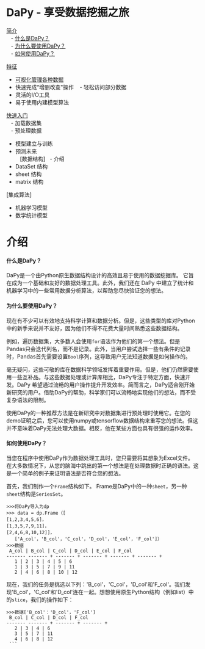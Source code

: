 # DaPy - 享受数据挖掘之旅
[简介](https://github.com/JacksonWuxs/DaPy/blob/master/Guide%20Book/README.md#introduction)   
   - [什么是DaPy？](https://github.com/JacksonWuxs/DaPy/tree/master/Guide%20Book#what-is-dapy)  
   - [为什么要使用DaPy？](https://github.com/JacksonWuxs/DaPy/tree/master/Guide%20Book#why-use-dapy)   
   - [如何使用DaPy？](https://github.com/JacksonWuxs/DaPy/tree/master/Guide%20Book#how-to-use-dapy)  

[特征](https://github.com/JacksonWuxs/DaPy/blob/master/Guide%20Book/Features%20Introduction.md)
   - [可视化管理各种数据](https://github.com/JacksonWuxs/DaPy/blob/master/Guide%20Book/Features%20Introduction.md#visibly-manage-diverse-data)
   - 快速完成“增删改查"操作
   - 轻松访问部分数据
   - 灵活的I/O工具
   - 易于使用内建模型算法   
   
[快速入门](https://github.com/JacksonWuxs/DaPy/blob/master/doc/GuideBook.md#quick-start)  
   - 加载数据集  
   - 预处理数据  
   - 模型建立与训练  
   - 预测未来  
  
[数据结构]
  - 介绍
   - DataSet 结构
   - sheet 结构
   - matrix 结构
  
[集成算法]
   - 机器学习模型
   - 数学统计模型
  
# 介绍
#### 什么是DaPy？
DaPy是一个由Python原生数据结构设计的高效且易于使用的数据挖掘库。
它旨在成为一个基础和友好的数据处理工具。此外，我们还在 DaPy 中建立了统计和机器学习中的一些常用数据分析算法，以帮助您尽快验证您的想法。

#### 为什么要使用DaPy？
现在有不少可以有效地支持科学计算和数据分析。但是，这些类型的库对Python中的新手来说并不友好，因为他们不得不花费大量时间熟悉这些数据结构。

例如，遍历数据集，大多数人会使用``for``语法作为他们的第一个想法。但是Pandas只会迭代列名，而不是记录。此外，当用户尝试选择一些有条件的记录时，Pandas首先需要设置`Bool`序列，这导致用户无法知道数据是如何操作的。

毫无疑问，这些可敬的库在数据科学领域发挥着重要作用。但是，他们仍然需要使用一些互补品。与这些数据处理或计算库相比，DaPy专注于特定方面，快速开发。DaPy 希望通过流畅的用户操作提升开发效率。简而言之，DaPy适合刚开始新研究的用户。借助DaPy的帮助，科学家们可以流畅地实现他们的想法，而不受复杂语法的限制。

使用DaPy的一种推荐方法是在新研究中对数据集进行预处理时使用它。在您的demo证明之后，您可以使用numpy或tensorflow数据结构来重写您的想法。但这并不意味着DaPy无法处理大数据。相反，他在某些方面也具有很强的运作效率。

#### 如何使用DaPy？
当您在程序中使用DaPy作为数据处理工具时，您只需要将其想象为Excel文件。在大多数情况下，从您的脑海中跳出的第一个想法是在处理数据时正确的语法。这是一个简单的例子来证明语法是否符合您的想法。

首先，我们制作一个`Frame`结构如下。 Frame是DaPy中的一种`sheet`，另一种`sheet`结构是`SeriesSet`。
```
>>>将DaPy导入为dp
>>> data = dp.Frame（[
[1,2,3,4,5,6]，
[1,3,5,7,9,11]，
[2,4,6,8,10,12]]，
   ['A_col'，'B_col'，'C_col'，'D_col'，'E_col'，'F_col']）
>>>数据
 A_col | B_col | C_col | D_col | E_col | F_col
------- ------- + ------- + ------- + ------- + ------- +
   1 | 2 | 3 | 4 | 5 | 6
   1 | 3 | 5 | 7 | 9 | 11
   2 | 4 | 6 | 8 | 10 | 12
```
现在，我们的任务是挑选以下列：'B_col'，'C_col'，'D_col'和'F_col'。我们发现'B_col'，'C_col'和'D_col'连在一起。想想使用原生Python结构（例如list）中的`slice`，我们的操作如下：
```
>>>数据['B_col'：'D_col'，'F_col']
 B_col | C_col | D_col | F_col
------- ------- + ------- + ------- +
   2 | 3 | 4 | 6
   3 | 5 | 7 | 11
   4 | 6 | 8 | 12
 ```
